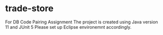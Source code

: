 # trade-store
For DB Code Pairing Assignment
The project is created using Java version 11 and JUnit 5
Please set up Eclipse environemnt accordingly.
